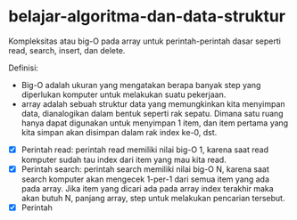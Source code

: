 # belajar-algoritma-dan-data-struktur

Kompleksitas atau big-O pada array untuk perintah-perintah dasar seperti read, search, insert, dan delete.

Definisi:
- Big-O adalah ukuran yang mengatakan berapa banyak step yang diperlukan komputer untuk melakukan suatu pekerjaan.
- array adalah sebuah struktur data yang memungkinkan kita menyimpan data, dianalogikan dalam bentuk seperti rak sepatu.
Dimana satu ruang hanya dapat digunakan untuk menyimpan 1 item, dan item pertama yang kita simpan akan disimpan dalam rak index ke-0, dst.

- [x] Perintah read: perintah read memiliki nilai big-O 1, karena saat read komputer sudah tau index dari item yang mau kita read.
- [x] Perintah search: perintah search memiliki nilai big-O N, karena saat search komputer akan mengecek 1-per-1 dari semua item yang ada pada array.
Jika item yang dicari ada pada array index terakhir maka akan butuh N, panjang array, step untuk melakukan pencarian tersebut.
- [x] Perintah 
